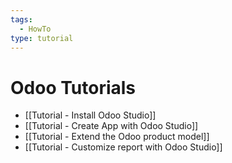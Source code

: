 ```yaml
---
tags:
  - HowTo
type: tutorial
---
```

# Odoo Tutorials

* [[Tutorial - Install Odoo Studio]]
* [[Tutorial - Create App with Odoo Studio]]
* [[Tutorial - Extend the Odoo product model]]
* [[Tutorial - Customize report with Odoo Studio]]